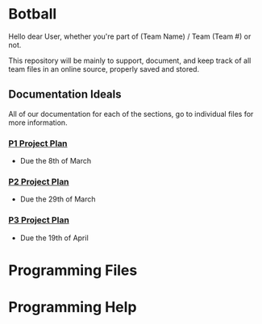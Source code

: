 # Botball
Hello dear User, whether you're part of (Team Name) / Team (Team #) or not. 

This repository will be mainly to support, document, and keep track of all team files in an online source, properly saved and stored. 

## Documentation Ideals
All of our documentation for each of the sections, go to individual files for more information. 

### [P1 Project Plan]()
 - Due the 8th of March

### [P2 Project Plan]()
 - Due the 29th of March

### [P3 Project Plan]()
 - Due the 19th of April

# Programming Files


# Programming Help






